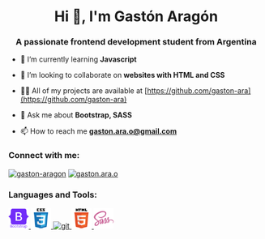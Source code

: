 <h1 align="center">Hi 👋, I'm Gastón Aragón</h1>
<h3 align="center">A passionate frontend development student from Argentina</h3>

- 🌱 I’m currently learning **Javascript**

- 👯 I’m looking to collaborate on **websites with HTML and CSS**

- 👨‍💻 All of my projects are available at [https://github.com/gaston-ara](https://github.com/gaston-ara)

- 💬 Ask me about **Bootstrap, SASS**

- 📫 How to reach me **gaston.ara.o@gmail.com**

<h3 align="left">Connect with me:</h3>
<p align="left">
<a href="https://linkedin.com/in/gaston-aragon" target="blank"><img align="center" src="https://cdn.jsdelivr.net/npm/simple-icons@3.0.1/icons/linkedin.svg" alt="gaston-aragon" height="30" width="40" /></a>
<a href="https://instagram.com/gaston.ara.o" target="blank"><img align="center" src="https://cdn.jsdelivr.net/npm/simple-icons@3.0.1/icons/instagram.svg" alt="gaston.ara.o" height="30" width="40" /></a>
</p>

<h3 align="left">Languages and Tools:</h3>
<p align="left"> <a href="https://getbootstrap.com" target="_blank"> <img src="https://raw.githubusercontent.com/devicons/devicon/master/icons/bootstrap/bootstrap-plain-wordmark.svg" alt="bootstrap" width="40" height="40"/> </a> <a href="https://www.w3schools.com/css/" target="_blank"> <img src="https://raw.githubusercontent.com/devicons/devicon/master/icons/css3/css3-original-wordmark.svg" alt="css3" width="40" height="40"/> </a> <a href="https://git-scm.com/" target="_blank"> <img src="https://www.vectorlogo.zone/logos/git-scm/git-scm-icon.svg" alt="git" width="40" height="40"/> </a> <a href="https://www.w3.org/html/" target="_blank"> <img src="https://raw.githubusercontent.com/devicons/devicon/master/icons/html5/html5-original-wordmark.svg" alt="html5" width="40" height="40"/> </a> <a href="https://sass-lang.com" target="_blank"> <img src="https://raw.githubusercontent.com/devicons/devicon/master/icons/sass/sass-original.svg" alt="sass" width="40" height="40"/> </a> </p>
